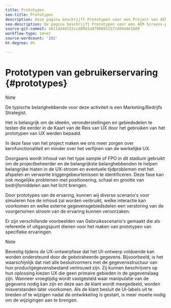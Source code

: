 ```yaml
---
title: Prototypen
seo-title: Prototypen
description: Deze pagina beschrijft Prototypen voor een Project van AEM Screens
seo-description: De pagina beschrijft Prototypen voor een AEM Screens-project
source-git-commit: 4611dd40153ccd09d3a0796093157cd09a8e5b80
workflow-type: tm+mt
source-wordcount: '282'
ht-degree: 0%

---
```



# Prototypen van gebruikerservaring {#prototypes}

>[!NOTE]
>
>De typische belanghebbende voor deze activiteit is een Marketing/Bedrijfs Strategist.

Het is belangrijk om de ideeën, veronderstellingen en gebiedsdelen te testen die eerder in de Kaart van de Reis van UX door het gebruiken van het prototypen van UX werden bepaald.

In deze fase van het project maken we ons meer zorgen over kernfunctionaliteit en minder over het verfijnen van de werkelijke UX.

Doorgaans wordt inhoud van het type sample of FPO in dit stadium gebruikt om de projectbeheerder en de belangrijkste belanghebbenden te helpen belangrijke hiaten in de UX-stroom en eventuele tijdproblemen met het afspelen en verwante triggergebeurtenissen te identificeren.
Deze fase kan ook mogelijke problemen met positionering, schaal en grootte van bedrijfsmiddelen aan het licht brengen.

Door prototypes van de ervaring, kunnen wij diverse scenario&#39;s voor simuleren hoe de inhoud zal worden verbruikt, welke interactie kan voorkomen en welke externe gegevensgebiedsdelen een verstoring van de voorgenomen stroom van de ervaring kunnen veroorzaken.

Er zijn verschillende voorbeelden van Gebruiksscenario&#39;s gemaakt die als referentie of uitgangspunt dienen voor het maken van prototypen van specifieke ervaringen.


>[!NOTE]
> Bevestig tijdens de UX-ontwerpfase dat het UI-ontwerp voldoende kan worden ondersteund door de geëxtraheerde gegevens.
> Bijvoorbeeld, is het waarschijnlijk dat niet alle besluitvormers met de gegevensstructuur van hun productgegevensbestand vertrouwd zijn. Zij kunnen beschrijvers op hun oplossing kiezen UX die geen primaire gebieden in de gegevenslaag zijn. Wanneer vroegtijdig wordt vastgesteld waar manipulatie van de gegevens nodig kan zijn en deze aan de klant wordt meegedeeld, worden misverstanden later voorkomen. Als de klant besluit de UI-labels uit te breiden of te wijzigen nadat de ontwikkeling is gestart, is meer moeite nodig om de wijzigingen aan te brengen.
